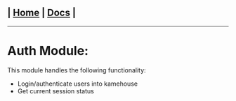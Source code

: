 | [Home](/README.md) | [Docs](/docs/README.md) |
---------------------------------------------------------------

*********************

# Auth Module:

This module handles the following functionality:

* Login/authenticate users into kamehouse
* Get current session status
